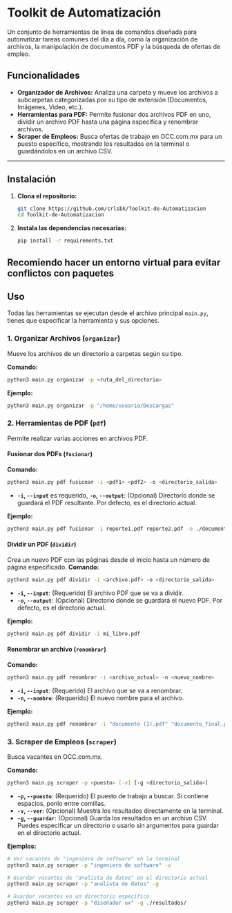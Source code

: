 # **Toolkit de Automatización**

Un conjunto de herramientas de línea de comandos diseñada para automatizar tareas comunes del día a día, como la organización de archivos, la manipulación de documentos PDF y la búsqueda de ofertas de empleo.

## **Funcionalidades**

- **Organizador de Archivos:** Analiza una carpeta y mueve los archivos a subcarpetas categorizadas por su tipo de extensión (Documentos, Imágenes, Video, etc.).
- **Herramientas para PDF:** Permite fusionar dos archivos PDF en uno, dividir un archivo PDF hasta una página específica y renombrar archivos.
- **Scraper de Empleos:** Busca ofertas de trabajo en OCC.com.mx para un puesto específico, mostrando los resultados en la terminal o guardándolos en un archivo CSV.

---

## **Instalación**

1.  **Clona el repositorio:**

    ```bash
    git clone https://github.com/crlsbk/Toolkit-de-Automatizacion
    cd Toolkit-de-Automatizacion
    ```

2.  **Instala las dependencias necesarias:**
    ```bash
    pip install -r requirements.txt
    ```

## Recomiendo hacer un entorno virtual para evitar conflictos con paquetes

## **Uso**

Todas las herramientas se ejecutan desde el archivo principal `main.py`, tienes que especificar la herramienta y sus opciones.

### 1. Organizar Archivos (`organizar`)

Mueve los archivos de un directorio a carpetas según su tipo.

**Comando:**

```bash
python3 main.py organizar -p <ruta_del_directorio>
```

**Ejemplo:**

```bash
python3 main.py organizar -p "/home/usuario/Descargas"
```

### 2. Herramientas de PDF (`pdf`)

Permite realizar varias acciones en archivos PDF.

#### Fusionar dos PDFs (`fusionar`)

**Comando:**

```bash
python3 main.py pdf fusionar -i <pdf1> <pdf2> -o <directorio_salida>
```

- **`-i`, `--input`** es requerido,
  **`-o`, `--output`**: (Opcional) Directorio donde se guardará el PDF resultante. Por defecto, es el directorio actual.

**Ejemplo:**

```bash
python3 main.py pdf fusionar -i reporte1.pdf reporte2.pdf -o ./documentos
```

#### Dividir un PDF (`dividir`)

Crea un nuevo PDF con las páginas desde el inicio hasta un número de página especificado.
**Comando:**

```bash
python3 main.py pdf dividir -i <archivo.pdf> -o <directorio_salida>
```

- **`-i`, `--input`**: (Requerido) El archivo PDF que se va a dividir.
- **`-o`, `--output`**: (Opcional) Directorio donde se guardará el nuevo PDF. Por defecto, es el directorio actual.

**Ejemplo:**

```bash
python3 main.py pdf dividir -i mi_libro.pdf
```

#### Renombrar un archivo (`renombrar`)

**Comando:**

```bash
python3 main.py pdf renombrar -i <archivo_actual> -n <nuevo_nombre>
```

- **`-i`, `--input`**: (Requerido) El archivo que se va a renombrar.
- **`-n`, `--nombre`**: (Requerido) El nuevo nombre para el archivo.

**Ejemplo:**

```bash
python3 main.py pdf renombrar -i "documento (1).pdf" "documento_final.pdf"
```

### 3. Scraper de Empleos (`scraper`)

Busca vacantes en OCC.com.mx.

**Comando:**

```bash
python3 main.py scraper -p <puesto> [-v] [-g <directorio_salida>]
```

- **`-p`, `--puesto`**: (Requerido) El puesto de trabajo a buscar. Si contiene espacios, ponlo entre comillas.
- **`-v`, `--ver`**: (Opcional) Muestra los resultados directamente en la terminal.
- **`-g`, `--guardar`**: (Opcional) Guarda los resultados en un archivo CSV. Puedes especificar un directorio o usarlo sin argumentos para guardar en el directorio actual.

**Ejemplos:**

```bash
# Ver vacantes de "ingeniero de software" en la terminal
python3 main.py scraper -p "ingeniero de software" -v

# Guardar vacantes de "analista de datos" en el directorio actual
python3 main.py scraper -p "analista de datos" -g

# Guardar vacantes en un directorio específico
python3 main.py scraper -p "diseñador ux" -g ./resultados/
```
